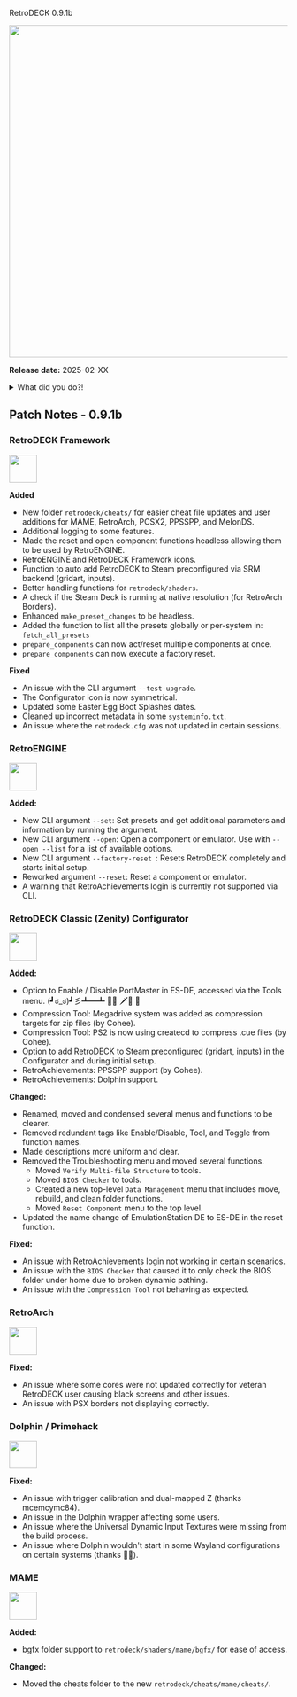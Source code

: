  RetroDECK 0.9.1b

<img src="../../../wiki_images/logos/rd-logo-box.png" width="600">

**Release date:** 2025-02-XX


<details>
    <summary>What did you do?!</summary>
    <p>

<img src="../091b.jpg" width="600"> 

</p>
    </details>

    
## Patch Notes - 0.9.1b

### RetroDECK Framework 

<img src="../../../wiki_icons/retrodeck/icon-framework.svg" width="50">

**Added**

- New folder `retrodeck/cheats/` for easier cheat file updates and user additions for MAME, RetroArch, PCSX2, PPSSPP, and MelonDS.
- Additional logging to some features.
- Made the reset and open component functions headless allowing them to be used by RetroENGINE.
- RetroENGINE and RetroDECK Framework icons.
- Function to auto add RetroDECK to Steam preconfigured via SRM backend (gridart, inputs).
- Better handling functions for `retrodeck/shaders`.
- A check if the Steam Deck is running at native resolution (for RetroArch Borders).
- Enhanced `make_preset_changes` to be headless.
- Added the function to list all the presets globally or per-system in: `fetch_all_presets` 
- `prepare_components` can now act/reset multiple components at once.
- `prepare_components` can now execute a factory reset.

**Fixed**

- An issue with the CLI argument `--test-upgrade`.
- The Configurator icon is now symmetrical.
- Updated some Easter Egg Boot Splashes dates.
- Cleaned up incorrect metadata in some `systeminfo.txt`.
- An issue where the `retrodeck.cfg` was not updated in certain sessions.

### RetroENGINE

<img src="../../../wiki_icons/retrodeck/icon-engine.svg" width="50">

**Added:**

- New CLI argument `--set`: Set presets and get additional parameters and information by running the argument.
- New CLI argument `--open`: Open a component or emulator. Use with `--open --list` for a list of available options.
- New CLI argument `--factory-reset `: Resets RetroDECK completely and starts initial setup.
- Reworked argument `--reset`: Reset a component or emulator.
- A warning that RetroAchievements login is currently not supported via CLI. 

### RetroDECK Classic (Zenity) Configurator

<img src="../../../wiki_icons/retrodeck/icon-configurator.svg" width="50">

**Added:**

- Option to Enable / Disable PortMaster in ES-DE, accessed via the Tools menu. (┛ಠ_ಠ)┛彡┻━┻  🎩😺 🗡️🪿 🦙  
- Compression Tool: Megadrive system was added as compression targets for zip files (by Cohee).
- Compression Tool: PS2 is now using createcd to compress .cue files (by Cohee).
- Option to add RetroDECK to Steam preconfigured (gridart, inputs) in the Configurator and during initial setup. 
- RetroAchievements: PPSSPP support (by Cohee).
- RetroAchievements: Dolphin support.

**Changed:**

- Renamed, moved and condensed several menus and functions to be clearer.
- Removed redundant tags like Enable/Disable, Tool, and Toggle from function names.
- Made descriptions more uniform and clear.
- Removed the Troubleshooting menu and moved several functions.  
    - Moved `Verify Multi-file Structure` to tools.
    - Moved `BIOS Checker` to tools.
    - Created a new top-level `Data Management` menu that includes move, rebuild, and clean folder functions.
    - Moved `Reset Component` menu to the top level.
- Updated the name change of EmulationStation DE to ES-DE in the reset function.

**Fixed:**

- An issue with RetroAchievements login not working in certain scenarios. 
- An issue with the `BIOS Checker` that caused it to only check the BIOS folder under home due to broken dynamic pathing.
- An issue with the `Compression Tool` not behaving as expected.

### RetroArch

<img src="../../../wiki_icons/pixelitos/retroarch.png" width="50">

**Fixed:**

- An issue where some cores were not updated correctly for veteran RetroDECK user causing black screens and other issues.
- An issue with PSX borders not displaying correctly.

###  Dolphin / Primehack

<img src="../../../wiki_icons/pixelitos/dolphin-emu.png" width="50">

**Fixed:**

- An issue with trigger calibration and dual-mapped Z (thanks mcemcymc84).
- An issue in the Dolphin wrapper affecting some users.
- An issue where the Universal Dynamic Input Textures were missing from the build process.
- An issue where Dolphin wouldn't start in some Wayland configurations on certain systems (thanks 🎩😺).

###  MAME

<img src="../../../wiki_icons/pixelitos/MAME.png" width="50">

**Added:**

- bgfx folder support to `retrodeck/shaders/mame/bgfx/` for ease of access. 

**Changed:**

- Moved the cheats folder to the new `retrodeck/cheats/mame/cheats/`.

